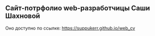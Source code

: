 ## Сайт-потрфолио web-разработчицы Саши Шахновой

Оно доступно по ссылке: https://suppukerr.github.io/web_cv
